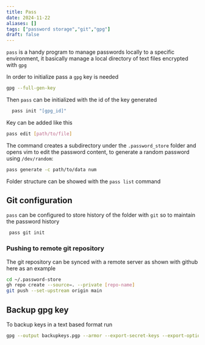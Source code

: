 ```yaml
---
title: Pass
date: 2024-11-22
aliases: []
tags: ["password storage","git","gpg"]
draft: false
---
```


`pass` is a handy program to manage passwords locally to a specific environment, it basically manage a local directory of text files encrypted with `gpg`

In order to initialize pass a `gpg` key is needed

```bash
gpg --full-gen-key
```

Then `pass` can be initialized with the id of the key generated

```bash
  pass init "[gpg_id]"
```

Key can be added like this

```bash
pass edit [path/to/file]
```

The command creates a subdirectory under the `.password_store` folder and opens vim to edit the password content, to generate a random password using `/dev/random`:

```bash
pass generate -c path/to/data num
```

Folder structure can be showed with the `pass list` command

## Git configuration

`pass` can be configured to store history of the folder with `git` so to maintain the password history

```bash
 pass git init
```

### Pushing to remote git repository

The git repository can be synced with a remote server as shown with github here as an example

```bash
cd ~/.password-store
gh repo create --source=. --private [repo-name]
git push --set-upstream origin main
```

## Backup gpg key

To backup keys in a text based format run

```bash
gpg --output backupkeys.pgp --armor --export-secret-keys --export-options export-backup [gpg_id]
```

